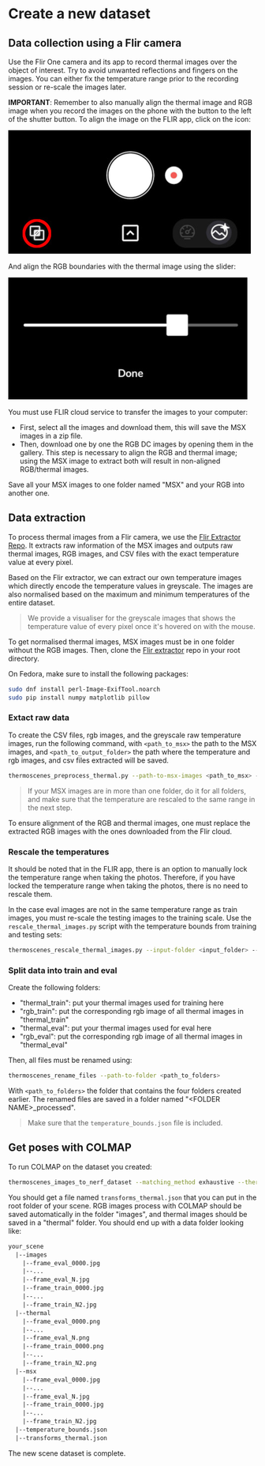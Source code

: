 
# Create a new dataset

## Data collection using a Flir camera

Use the Flir One camera and its app to record thermal images over the object of interest.
Try to avoid unwanted reflections and fingers on the images.
You can either fix the temperature range prior to the recording session or re-scale the images later.

**IMPORTANT**: Remember to also manually align the thermal image and RGB image when you record the images on the phone with the button to the left of the shutter button.
To align the image on the FLIR app, click on the icon:

![Manually align button](images/align_button.jpeg)

And align the RGB boundaries with the thermal image using the slider:

![Manually align bar](images/align_bar.jpeg)

You must use FLIR cloud service to transfer the images to your computer:

- First, select all the images and download them, this will save the MSX images in a zip file.
- Then, download one by one the RGB DC images by opening them in the gallery.
  This step is necessary to align the RGB and thermal image; using the MSX image to extract both will result in non-aligned RGB/thermal images.

Save all your MSX images to one folder named "MSX" and your RGB into another one.

## Data extraction

To process thermal images from a Flir camera, we use the [Flir Extractor Repo](https://github.com/ITVRoC/FlirImageExtractor).
It extracts raw information of the MSX images and outputs raw thermal images, RGB images, and CSV files with the exact temperature value at every pixel.

Based on the Flir extractor, we can extract our own temperature images which directly encode the temperature values in greyscale.
The images are also normalised based on the maximum and minimum temperatures of the entire dataset.

> We provide a visualiser for the greyscale images that shows the temperature value of every pixel once it's hovered on with the mouse.

To get normalised thermal images, MSX images must be in one folder without the RGB images.
Then, clone the [Flir extractor](https://github.com/ITVRoC/FlirImageExtractor) repo in your root directory.

On Fedora, make sure to install the following packages:

```bash
sudo dnf install perl-Image-ExifTool.noarch
sudo pip install numpy matplotlib pillow
```

### Extact raw data

To create the CSV files, rgb images, and the greyscale raw temperature images, run
the following command, with `<path_to_msx>` the path to the MSX images, and `<path_to_output_folder>` the path where the temperature and rgb images, and csv files extracted will be saved.

```bash
thermoscenes_preprocess_thermal.py --path-to-msx-images <path_to_msx> --path-to-output-folder <path_to_output_folder>
```

> If your MSX images are in more than one folder, do it for all folders, and make sure that the temperature are rescaled to the same range in the next step.

To ensure alignment of the RGB and thermal images, one must replace the extracted RGB images with the ones downloaded from the Flir cloud.

### Rescale the temperatures

It should be noted that in the FLIR app, there is an option to manually lock the temperature range when taking the photos.
Therefore, if you have locked the temperature range when taking the photos, there is no need to rescale them.

In the case eval images are not in the same temperature range as train images, you must re-scale the testing images to the training scale.
Use the `rescale_thermal_images.py` script with the temperature bounds from training and testing sets:

```bash
thermoscenes_rescale_thermal_images.py --input-folder <input_folder> --output-folder <output_folder> --t-min <t_min> --t-max <t_max> --t-min-new <t_min_new> --t-max-new <t_max_new>
```

### Split data into train and eval

Create the following folders:

- "thermal_train": put your thermal images used for training here
- "rgb_train": put the corresponding rgb image of all thermal images in "thermal_train"
- "thermal_eval": put your thermal images used for eval here
- "rgb_eval": put the corresponding rgb image of all thermal images in "thermal_eval"

Then, all files must be renamed using:

```bash
thermoscenes_rename_files --path-to-folder <path_to_folders>
```

With `<path_to_folders>` the folder that contains the four folders created earlier.
The renamed files are saved in a folder named "\<FOLDER NAME\>_processed".

> Make sure that the `temperature_bounds.json` file is included.

## Get poses with COLMAP

To run COLMAP on the dataset you created:

```bash
thermoscenes_images_to_nerf_dataset --matching_method exhaustive --thermo-scene-data <path_to_root_folder_of_dataset> --output-dir <output_folder> --num-downscales 0 --update-colmap-json
```

You should get a file named `transforms_thermal.json` that you can put in the root folder of your scene.
RGB images process with COLMAP should be saved automatically in the folder "images", and thermal images should be saved in a "thermal" folder.
You should end up with a data folder looking like:

```txt
your_scene
  |--images
    |--frame_eval_0000.jpg
    |--...
    |--frame_eval_N.jpg
    |--frame_train_0000.jpg
    |--...
    |--frame_train_N2.jpg
  |--thermal
    |--frame_eval_0000.png
    |--...
    |--frame_eval_N.png
    |--frame_train_0000.png
    |--...
    |--frame_train_N2.png
  |--msx
    |--frame_eval_0000.jpg
    |--...
    |--frame_eval_N.jpg
    |--frame_train_0000.jpg
    |--...
    |--frame_train_N2.jpg
  |--temperature_bounds.json
  |--transforms_thermal.json
```

The new scene dataset is complete.

